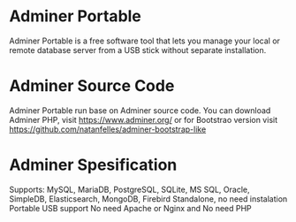 # Adminer Portable
Adminer Portable  is a free software tool that lets you manage your local or remote database server from a USB stick without separate installation.

# Adminer Source Code
Adminer Portable run base on Adminer source code. You can download Adminer PHP, visit https://www.adminer.org/ or for Bootstrao version visit https://github.com/natanfelles/adminer-bootstrap-like

# Adminer Spesification
Supports: MySQL, MariaDB, PostgreSQL, SQLite, MS SQL, Oracle, SimpleDB, Elasticsearch, MongoDB, Firebird
Standalone, no need instalation
Portable USB support
No need Apache or Nginx and No need PHP
